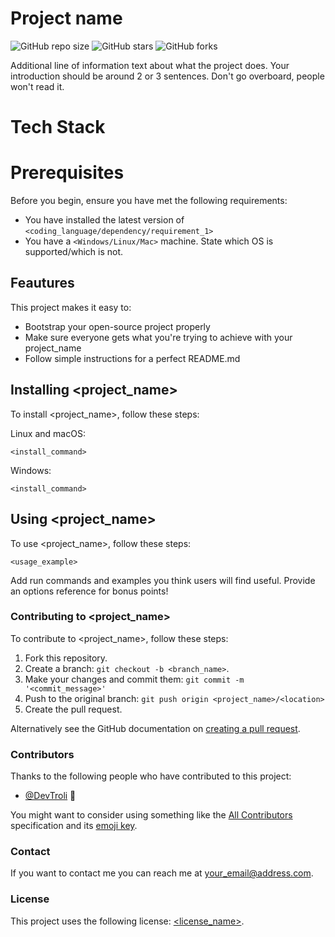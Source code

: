 # Project name

![GitHub repo size](https://img.shields.io/github/repo-size/DevTroli/myREADME_template)
![GitHub stars](https://img.shields.io/github/stars/DevTroli/myREADME_template)
![GitHub forks](https://img.shields.io/github/forks/DevTroli/myREADME_template?style=social)

Additional line of information text about what the project does. Your introduction should be around 2 or 3 sentences. Don't go overboard, people won't read it.

# Tech Stack

# Prerequisites

Before you begin, ensure you have met the following requirements:
* You have installed the latest version of `<coding_language/dependency/requirement_1>`
* You have a `<Windows/Linux/Mac>` machine. State which OS is supported/which is not.


## Feautures

This project makes it easy to:
* Bootstrap your open-source project properly
* Make sure everyone gets what you're trying to achieve with your project_name
* Follow simple instructions for a perfect README.md

## Installing <project_name>

To install <project_name>, follow these steps:

Linux and macOS:
```
<install_command>
```

Windows:
```
<install_command>
```
## Using <project_name>

To use <project_name>, follow these steps:

```
<usage_example>
```

Add run commands and examples you think users will find useful. Provide an options reference for bonus points!

### Contributing to <project_name>
<!--- If your README is long or you have some specific process or steps you want contributors to follow, consider creating a separate CONTRIBUTING.md file--->
To contribute to <project_name>, follow these steps:

1. Fork this repository.
2. Create a branch: `git checkout -b <branch_name>`.
3. Make your changes and commit them: `git commit -m '<commit_message>'`
4. Push to the original branch: `git push origin <project_name>/<location>`
5. Create the pull request.

Alternatively see the GitHub documentation on [creating a pull request](https://help.github.com/en/github/collaborating-with-issues-and-pull-requests/creating-a-pull-request).

### Contributors

Thanks to the following people who have contributed to this project:

* [@DevTroli](https://github.com/DevTroli/) 📖

You might want to consider using something like the [All Contributors](https://github.com/all-contributors/all-contributors) specification and its [emoji key](https://allcontributors.org/docs/en/emoji-key).

### Contact

If you want to contact me you can reach me at <your_email@address.com>.

### License
<!--- If you're not sure which open license to use see https://choosealicense.com/--->

This project uses the following license: [<license_name>](<link>).
